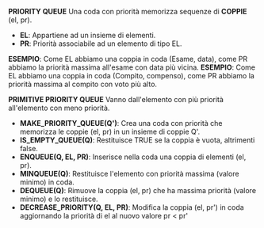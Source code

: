 **PRIORITY QUEUE**
Una coda con priorità memorizza sequenze di **COPPIE** (el, pr).
- **EL**: Appartiene ad un insieme di elementi.
- **PR**: Priorità associabile ad un elemento di tipo EL.

**ESEMPIO**: Come EL abbiamo una coppia in coda (Esame, data), come PR abbiamo la priorità massima all'esame con data più vicina.
**ESEMPIO**: Come EL abbiamo una coppia in coda (Compito, compenso), come PR abbiamo la priorità massima al compito con voto più alto.

**PRIMITIVE PRIORITY QUEUE**
Vanno dall'elemento con più priorità all'elemento con meno priorità.
- **MAKE_PRIORITY_QUEUE(Q')**: Crea una coda con priorità che memorizza le coppie (el, pr) in un insieme di coppie Q'.
- **IS_EMPTY_QUEUE(Q)**: Restituisce TRUE se la coppia è vuota, altrimenti false.
- **ENQUEUE(Q, EL, PR)**: Inserisce nella coda una coppia di elementi (el, pr).
- **MINQUEUE(Q)**: Restituisce l'elemento con priorità massima (valore minimo) in coda.
- **DEQUEUE(Q)**: Rimuove la coppia (el, pr) che ha massima priorità (valore minimo) e lo restituisce.
- **DECREASE_PRIORITY(Q, EL, PR)**: Modifica la coppia (el, pr') in coda aggiornando la priorità di el al nuovo valore pr < pr'